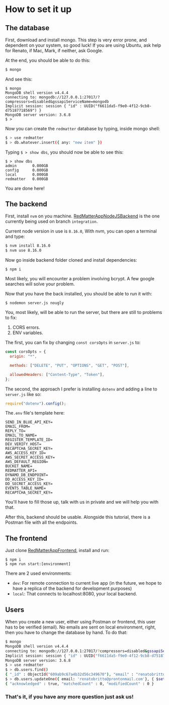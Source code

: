 # How to set it up

## The database

First, download and install mongo. This step is very error prone, and dependent on your system, so good luck! If you are using Ubuntu, ask help for Renato, if Mac, Mark, if neither, ask Google.

At the end, you should be able to do this:
```bash
$ mongo
```

And see this:
```
$ mongo
MongoDB shell version v4.4.4
connecting to: mongodb://127.0.0.1:27017/?compressors=disabled&gssapiServiceName=mongodb
Implicit session: session { "id" : UUID("f6611da5-f9e0-4f12-9cb8-d75187718569") }
MongoDB server version: 3.6.8
$ > 
````

Now you can create the `redmatter` database by typing, inside mongo shell:
```bash
$ > use redmatter
$ > db.whatever.insert({ any: "new item" })
```

Typing `$ > show dbs`, you should now be able to see this:
```
$ > show dbs
admin       0.000GB
config      0.000GB
local       0.000GB
redmatter   0.000GB
```

You are done here!

## The backend

First, install `nvm` on you machine. [RedMatterAppNodeJSBackend](https://github.com/RedMatterApplication/RedMatterAppNodeJSBackend/) is the one currently being used on branch `integration`.

Current node version in use is `8.16.0`, With nvm, you can open a terminal and type:
```bash
$ nvm install 8.16.0
$ nvm use 8.16.0
```

Now go inside backend folder cloned and install dependencies:
```
$ npm i
```

Most likely, you will encounter a problem involving bcrypt. A few google searches will solve your problem.

Now that you have the back installed, you should be able to run it with:
```
$ nodemon server.js nougly
```

You, most likely, will be able to run the server, but there are still to problems to fix:
1. CORS errors.
2. ENV variables.

The first, you can fix by changing `const corsOpts` in `server.js` to:
```js
const corsOpts = {
  origin: "*",

  methods: ["DELETE", "PUT", "OPTIONS", "GET", "POST"],

  allowedHeaders: ["Content-Type", "Token"],
};
```

The second, the approach I prefer is installing `dotenv` and adding a line to `server.js` like so:
```js
require("dotenv").config();
```

The`.env` file's template here:
```
SEND_IN_BLUE_API_KEY=
EMAIL_FROM=
REPLY_TO=
EMAIL_TO_NAME=
REGISTER_TEMPLATE_ID=
DEV_VERIFY_HOST=
RECAPTCHA_SECRET_KEY=
AWS_ACCESS_KEY_ID=
AWS_SECRET_ACCESS_KEY=
AWS_DEFAULT_REGION=
BUCKET_NAME=
REDMATTER_API=
DYNAMO_DB_ENDPOINT=
DD_ACCESS_KEY_ID=
DD_SECRET_ACCESS_KEY=
EVENTS_TABLE_NAME=
RECAPTCHA_SECRET_KEY=
```

You'll have to fill those up, talk with us in private and we will help you with that.

After this, backend should be usable. Alongside this tutorial, there is a Postman file with all the endpoints.

## The frontend

Just clone [RedMatterAppFrontend](https://github.com/RedMatterApplication/RedMatterAppFrontend), install and run:
```
$ npm i
$ npm run start:[environment]
```

There are 2 used environments:
- `dev`: For remote connection to current live app (in the future, we hope to have a replica of the backend for development purposes)
- `local`: That connects to localhost:8080, your local backend.

## Users

When you create a new user, either using Postman or frontend, this user has to be verified (email). No emails are sent on local environment, right, then you have to change the database by hand. To do that:

```bash
$ mongo
MongoDB shell version v4.4.4
connecting to: mongodb://127.0.0.1:27017/?compressors=disabled&gssapiServiceName=mongodb
Implicit session: session { "id" : UUID("f6611da5-f9e0-4f12-9cb8-d75187718569") }
MongoDB server version: 3.6.8
$ > use redmatter
$ > db.users.find()
{ "_id" : ObjectId("609ab9c67a4b32d56c349670"), "email" : "renatobritto@protonmail.com", "location" : "AF", "password" : "$2a$10$wI.i5LKN0J.CUf5SzwmSP.ToY8BUkYevDxLcq8g7YrzqmIs93oE4S", "verifyString" : "fc642cbe3133113fe196020b1a2780f7", "totalFilesUploaded" : 0, "totalNumFilesPaidFor" : 2, "monthlyFileCounter" : 1, "subscribed" : false, "isOrganisationAdmin" : true, "isDemoUser" : false, "isAdmin" : false, "createdOn" : ISODate("2021-05-11T17:07:18.233Z"), "verified" : true, "__v" : 0, "organisationId" : ObjectId("609ab9c67a4b32d56c349671"), "currentMonthYearForCounter" : "5/2021" }
$ > db.users.updateOne({ email: 'renatobritto@prontonmail.com'}, { $set: { verified: true }})
{ "acknowledged" : true, "matchedCount" : 0, "modifiedCount" : 0 }
```

### That's it, if you have any more question just ask us!